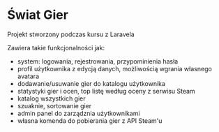 <h1>Świat Gier</h1>
<p>Projekt stworzony podczas kursu z Laravela</p>
<p>Zawiera takie funkcjonalności jak:</p>
<ul>
    <li>system: logowania, rejestrowania, przypominienia hasła</li>
    <li>profil użytkownika z edycją danych, możliwością wgrania własnego avatara</li>
    <li>dodawanie/usuwanie gier do katalogu użytkownika</li>
    <li>statystyki gier i ocen, top listę według oceny z serwisu Steam</li>
    <li>katalog wszystkich gier</li>
    <li>szuaknie, sortowanie gier</li>
    <li>admin panel do zarządznia użytkownikami</li>
    <li>własna komenda do pobierania gier z API Steam'u</li>
</ul>
